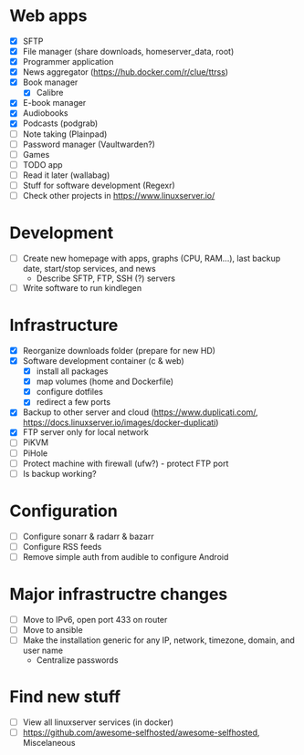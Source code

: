# Web apps

- [X] SFTP
- [X] File manager (share downloads, homeserver\_data, root)
- [X] Programmer application
- [X] News aggregator (https://hub.docker.com/r/clue/ttrss)
- [X] Book manager
  - [X] Calibre
- [X] E-book manager
- [X] Audiobooks
- [X] Podcasts (podgrab)
- [ ] Note taking (Plainpad)
- [ ] Password manager (Vaultwarden?)
- [ ] Games
- [ ] TODO app
- [ ] Read it later (wallabag)
- [ ] Stuff for software development (Regexr)
- [ ] Check other projects in https://www.linuxserver.io/

# Development

- [ ] Create new homepage with apps, graphs (CPU, RAM...), last backup date, start/stop services, and news
  - Describe SFTP, FTP, SSH (?) servers
- [ ] Write software to run kindlegen

# Infrastructure

- [X] Reorganize downloads folder (prepare for new HD)
- [X] Software development container (c & web)
  - [X] install all packages
  - [X] map volumes (home and Dockerfile)
  - [X] configure dotfiles
  - [X] redirect a few ports
- [X] Backup to other server and cloud (https://www.duplicati.com/, https://docs.linuxserver.io/images/docker-duplicati)
- [X] FTP server only for local network
- [ ] PiKVM
- [ ] PiHole
- [ ] Protect machine with firewall (ufw?) - protect FTP port
- [ ] Is backup working?

# Configuration

- [ ] Configure sonarr & radarr & bazarr
- [ ] Configure RSS feeds
- [ ] Remove simple auth from audible to configure Android

# Major infrastructre changes

- [ ] Move to IPv6, open port 433 on router
- [ ] Move to ansible
- [ ] Make the installation generic for any IP, network, timezone, domain, and user name
  - Centralize passwords

# Find new stuff

- [ ] View all linuxserver services (in docker)
- [ ] https://github.com/awesome-selfhosted/awesome-selfhosted, Miscelaneous
